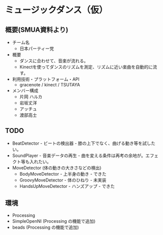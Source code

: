 # ミュージックダンス（仮）

## 概要(SMUA資料より)

* チーム名
  * 日本パーティー党
* 概要
  * ダンスに合わせて、音楽が流れる。
  * Kinectを使ってダンスのリズムを測定、リズムに近い楽曲を自動的に流す。
* 利用技術・プラットフォーム・API
  * gracenote / kinect / TSUTAYA
* メンバー構成
  * 片岡 ハルカ
  * 岩坂丈洋
  * アッチュ
  * 渡部高士

## TODO

* BeatDetector - ビートの検出器 - 膝の上下でなく、曲げる動き等を試したい。
* SoundPlayer - 音楽データの再生 - 曲を変える条件は再考の余地が。エフェクト等も入れたい。
* MoveDetector (体の動きの大きさなどの検出)
  * BodyMoveDetector - 上半身の動き - できた
  * GroovyMoveDetector - 体のひねり - 未実装
  * HandsUpMoveDetector - ハンズアップ - できた

## 環境

* Processing
* SimpleOpenNI (Processing の機能で追加)
* beads (Processing の機能で追加)
